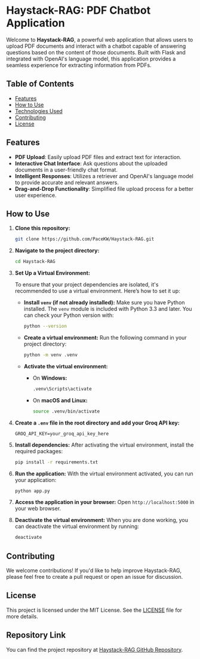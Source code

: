 # Haystack-RAG: PDF Chatbot Application

Welcome to **Haystack-RAG**, a powerful web application that allows users to upload PDF documents and interact with a chatbot capable of answering questions based on the content of those documents. Built with Flask and integrated with OpenAI's language model, this application provides a seamless experience for extracting information from PDFs.

## Table of Contents

- [Features](#features)
- [How to Use](#how-to-use)
- [Technologies Used](#technologies-used)
- [Contributing](#contributing)
- [License](#license)

## Features

- **PDF Upload**: Easily upload PDF files and extract text for interaction.
- **Interactive Chat Interface**: Ask questions about the uploaded documents in a user-friendly chat format.
- **Intelligent Responses**: Utilizes a retriever and OpenAI's language model to provide accurate and relevant answers.
- **Drag-and-Drop Functionality**: Simplified file upload process for a better user experience.


## How to Use

1. **Clone this repository:**
   ```bash
   git clone https://github.com/PaceKW/Haystack-RAG.git
   ```

2. **Navigate to the project directory:**
   ```bash
   cd Haystack-RAG
   ```

3. **Set Up a Virtual Environment:**

   To ensure that your project dependencies are isolated, it's recommended to use a virtual environment. Here’s how to set it up:

   - **Install `venv` (if not already installed):**
     Make sure you have Python installed. The `venv` module is included with Python 3.3 and later. You can check your Python version with:
     ```bash
     python --version
     ```

   - **Create a virtual environment:**
     Run the following command in your project directory:
     ```bash
     python -m venv .venv
     ```

   - **Activate the virtual environment:**
     - On **Windows:**
       ```bash
       .venv\Scripts\activate
       ```
     - On **macOS and Linux:**
       ```bash
       source .venv/bin/activate
       ```

4. **Create a `.env` file in the root directory and add your Groq API key:**
   ```
   GROQ_API_KEY=your_groq_api_key_here
   ```

5. **Install dependencies:**
   After activating the virtual environment, install the required packages:
   ```bash
   pip install -r requirements.txt
   ```

6. **Run the application:**
   With the virtual environment activated, you can run your application:
   ```bash
   python app.py
   ```

7. **Access the application in your browser:**
   Open `http://localhost:5000` in your web browser.

8. **Deactivate the virtual environment:**
   When you are done working, you can deactivate the virtual environment by running:
   ```bash
   deactivate
   ```

## Contributing

We welcome contributions! If you'd like to help improve Haystack-RAG, please feel free to create a pull request or open an issue for discussion.

## License

This project is licensed under the MIT License. See the [LICENSE](LICENSE) file for more details.

## Repository Link

You can find the project repository at [Haystack-RAG GitHub Repository](https://github.com/PaceKW/Haystack-RAG.git).

